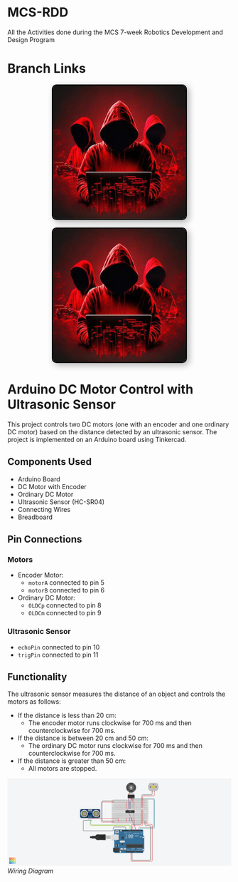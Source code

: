 # MCS-RDD
All the Activities done during the MCS 7-week  Robotics Development and Design Program

# Branch Links
<p align="center">
  <a href="https://github.com/Optsipez/MCS-RDD.git">
    <img src="https://github.com/Optsipez/MCS-RDD/blob/Week-2/RDD.jpeg" alt="Week-1" title="Check out the repository" style="width: 300px; border: 2px solid #000; border-radius: 10px; box-shadow: 5px 5px 15px rgba(0,0,0,0.3);"/>
  </a>
</p>
<p align="center">
  <a href="https://github.com/Optsipez/MCS-RDD/tree/Week-2">
    <img src="https://github.com/Optsipez/MCS-RDD/blob/Week-2/RDD.jpeg" alt="Week-1" title="Check out the repository" style="width: 300px; border: 2px solid #000; border-radius: 10px; box-shadow: 5px 5px 15px rgba(0,0,0,0.3);"/>
  </a>
</p>

# Arduino DC Motor Control with Ultrasonic Sensor

This project controls two DC motors (one with an encoder and one ordinary DC motor) based on the distance detected by an ultrasonic sensor. The project is implemented on an Arduino board using Tinkercad.

## Components Used

- Arduino Board
- DC Motor with Encoder
- Ordinary DC Motor
- Ultrasonic Sensor (HC-SR04)
- Connecting Wires
- Breadboard

## Pin Connections

### Motors
- Encoder Motor:
  - `motorA` connected to pin 5
  - `motorB` connected to pin 6
- Ordinary DC Motor:
  - `OLDCp` connected to pin 8
  - `OLDCm` connected to pin 9

### Ultrasonic Sensor
- `echoPin` connected to pin 10
- `trigPin` connected to pin 11

## Functionality

The ultrasonic sensor measures the distance of an object and controls the motors as follows:

- If the distance is less than 20 cm:
  - The encoder motor runs clockwise for 700 ms and then counterclockwise for 700 ms.
- If the distance is between 20 cm and 50 cm:
  - The ordinary DC motor runs clockwise for 700 ms and then counterclockwise for 700 ms.
- If the distance is greater than 50 cm:
  - All motors are stopped.

![Wiring Diagram](Week-2/Ultrasonic-DC-Motor.png)
              *Wiring Diagram*
